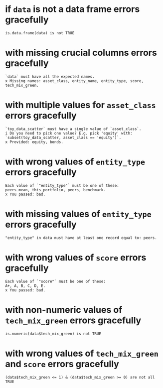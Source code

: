# if `data` is not a data frame errors gracefully

    is.data.frame(data) is not TRUE

# with missing crucial columns errors gracefully

    `data` must have all the expected names.
    x Missing names: asset_class, entity_name, entity_type, score, tech_mix_green.

# with multiple values for `asset_class` errors gracefully

    `toy_data_scatter` must have a single value of `asset_class`.
    i Do you need to pick one value? E.g. pick 'equity' with: `subset(toy_data_scatter, asset_class == 'equity')`.
    x Provided: equity, bonds.

# with wrong values of `entity_type` errors gracefully

    Each value of `"entity_type"` must be one of these:
    peers_mean, this_portfolio, peers, benchmark.
    x You passed: bad.

# with missing values of `entity_type` errors gracefully

    "entity_type" in data must have at least one record equal to: peers.

# with wrong values of `score` errors gracefully

    Each value of `"score"` must be one of these:
    A+, A, B, C, D, E.
    x You passed: bad.

# with non-numeric values of `tech_mix_green` errors gracefully

    is.numeric(data$tech_mix_green) is not TRUE

# with wrong values of `tech_mix_green` and `score` errors gracefully

    (data$tech_mix_green <= 1) & (data$tech_mix_green >= 0) are not all TRUE

